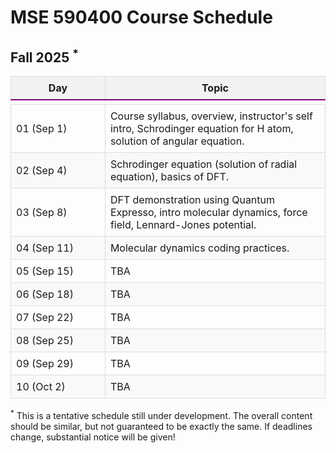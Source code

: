 # MSE 590400 Course Schedule

## Fall 2025 $^*$


<table style="border-collapse: collapse; width: 100%;">
  <colgroup>
    <col style="width:30%">
    <col style="width:70%">
  </colgroup>
  <tr style="background-color: #f2f2f2;">
    <th style="border: 1px solid #ddd; padding: 8px;">Day</th>
    <th style="border: 1px solid #ddd; padding: 8px;">Topic</th>
  </tr>
  <tr>
    <td colspan="2" style="border-top: 2px solid #800080;"></td> <!-- HLINE -->
  </tr>  
  <tr> <!-- week 1 -->
    <td style="border: 1px solid #ddd; padding: 8px;">01 (Sep 1)</td>
    <td style="border: 1px solid #ddd; padding: 8px;">Course syllabus, overview, instructor's self intro, Schrodinger equation for H atom, solution of angular equation.</td>
  </tr>
  <tr style="background-color: #f9f9f9;">
    <td style="border: 1px solid #ddd; padding: 8px;">02 (Sep 4)</td>
    <td style="border: 1px solid #ddd; padding: 8px;">Schrodinger equation (solution of radial equation), basics of DFT.</td>
  </tr>
  <tr> <!-- week 2 -->
    <td style="border: 1px solid #ddd; padding: 8px;">03 (Sep 8)</td>
    <td style="border: 1px solid #ddd; padding: 8px;"> DFT demonstration using Quantum Expresso, intro molecular dynamics, force field, Lennard-Jones potential. </td>
  </tr>  
  <tr style="background-color: #f9f9f9;">
    <td style="border: 1px solid #ddd; padding: 8px;">04 (Sep 11)</td>
    <td style="border: 1px solid #ddd; padding: 8px;">Molecular dynamics coding practices. </td>
  </tr>
  <tr> <!-- week 3 -->
    <td style="border: 1px solid #ddd; padding: 8px;">05 (Sep 15)</td>
    <td style="border: 1px solid #ddd; padding: 8px;">TBA</td>
  </tr>
  <tr style="background-color: #f9f9f9;">
    <td style="border: 1px solid #ddd; padding: 8px;">06 (Sep 18)</td>
    <td style="border: 1px solid #ddd; padding: 8px;">TBA</td>
  </tr> 
   <tr> <!-- week 4 -->
    <td style="border: 1px solid #ddd; padding: 8px;">07 (Sep 22)</td>
    <td style="border: 1px solid #ddd; padding: 8px;"> TBA </td>
  </tr>  
  <tr style="background-color: #f9f9f9;">
    <td style="border: 1px solid #ddd; padding: 8px;">08 (Sep 25)</td>
    <td style="border: 1px solid #ddd; padding: 8px;">TBA</td>
  </tr>
  <tr> <!-- week 5 -->
    <td style="border: 1px solid #ddd; padding: 8px;">09 (Sep 29)</td>
    <td style="border: 1px solid #ddd; padding: 8px;">TBA</td>
  </tr>
  <tr style="background-color: #f9f9f9;">
    <td style="border: 1px solid #ddd; padding: 8px;">10 (Oct 2)</td>
    <td style="border: 1px solid #ddd; padding: 8px;">TBA</td>
  </tr>       
</table>


$^*$ This is a tentative schedule still under development. The overall content should be similar, but not guaranteed to be exactly the same. If deadlines change, substantial notice will be given!
